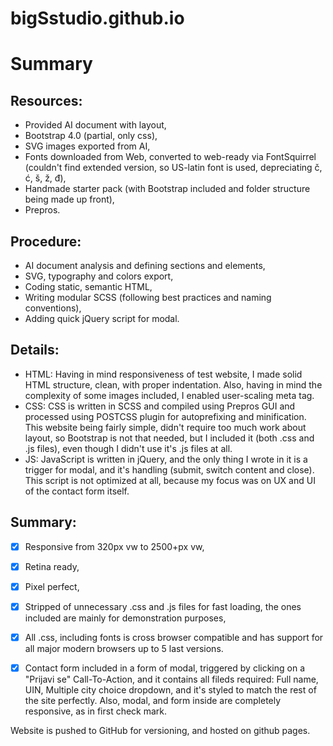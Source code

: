 # bigSstudio.github.io

# Summary

## Resources:
 - Provided AI document with layout,
 - Bootstrap 4.0 (partial, only css),
 - SVG images exported from AI,
 - Fonts downloaded from Web, converted to web-ready via FontSquirrel (couldn't find extended version, so US-latin font is used, depreciating č, ć, š, ž, đ),
 - Handmade starter pack (with Bootstrap included and folder structure being made up front),
 - Prepros.

## Procedure:

 - AI document analysis and defining sections and elements,
 - SVG, typography and colors export,
 - Coding static, semantic HTML,
 - Writing modular SCSS (following best practices and naming conventions),
 - Adding quick jQuery script for modal.

## Details:

 - HTML: Having in mind responsiveness of test website, I made solid HTML structure, clean, with proper indentation. Also, having in mind the complexity of some images included, I enabled user-scaling meta tag.
 - CSS: CSS is written in SCSS and compiled using Prepros GUI and processed using POSTCSS plugin for autoprefixing and minification. This website being fairly simple, didn't require too much work about layout, so Bootstrap is not that needed, but I included it (both .css and .js files), even though I didn't use it's .js files at all.
 - JS: JavaScript is written in jQuery, and the only thing I wrote in it is a trigger for modal, and it's handling (submit, switch content and close). This script is not optimized at all, because my focus was on UX and UI of the contact form itself.

## Summary:

 - [x] Responsive from 320px vw to 2500+px vw,
 - [x] Retina ready,
 - [x] Pixel perfect,
 - [x] Stripped of unnecessary .css and .js files for fast loading, the ones included are mainly for demonstration purposes,
 - [x] All .css, including fonts is cross browser compatible and has support for all major modern browsers up to 5 last versions.
 - [x] Contact form included in a form of modal, triggered by clicking on a "Prijavi se" Call-To-Action, and it contains all fileds required: Full name, UIN, Multiple city choice dropdown, and it's styled to match the rest of the site perfectly. Also, modal, and form inside are completely responsive, as in first check mark.


Website is pushed to GitHub for versioning, and hosted on github pages.
